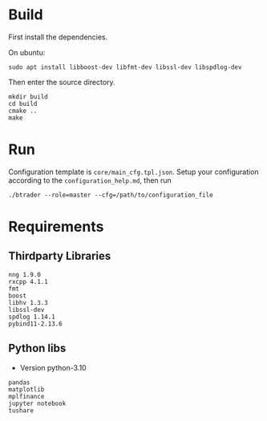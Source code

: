 # Build
First install the dependencies.

On ubuntu:
```
sudo apt install libboost-dev libfmt-dev libssl-dev libspdlog-dev
```

Then enter the source directory.
```
mkdir build
cd build
cmake ..
make
```

# Run
Configuration template is `core/main_cfg.tpl.json`. Setup your configuration according to the `configuration_help.md`, then run
```
./btrader --role=master --cfg=/path/to/configuration_file
```

# Requirements

## Thirdparty Libraries
```
nng 1.9.0
rxcpp 4.1.1
fmt
boost
libhv 1.3.3
libssl-dev
spdlog 1.14.1
pybind11-2.13.6
```

## Python libs
* Version python-3.10
```
pandas
matplotlib
mplfinance
jupyter notebook
tushare
```